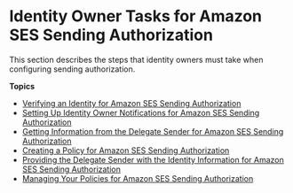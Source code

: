 # Identity Owner Tasks for Amazon SES Sending Authorization<a name="sending-authorization-identity-owner-tasks"></a>

This section describes the steps that identity owners must take when configuring sending authorization\.

**Topics**
+ [Verifying an Identity for Amazon SES Sending Authorization](sending-authorization-identity-owner-tasks-verification.md)
+ [Setting Up Identity Owner Notifications for Amazon SES Sending Authorization](sending-authorization-identity-owner-tasks-notifications.md)
+ [Getting Information from the Delegate Sender for Amazon SES Sending Authorization](sending-authorization-identity-owner-tasks-information.md)
+ [Creating a Policy for Amazon SES Sending Authorization](sending-authorization-identity-owner-tasks-policy.md)
+ [Providing the Delegate Sender with the Identity Information for Amazon SES Sending Authorization](sending-authorization-identity-owner-tasks-identity.md)
+ [Managing Your Policies for Amazon SES Sending Authorization](sending-authorization-identity-owner-tasks-management.md)